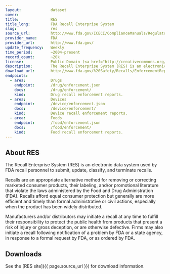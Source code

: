 ```yaml
---
layout:             dataset
cover:              
title:              RES
title_long:         FDA Recall Enterprise System
slug:               res
source_url:         http://www.fda.gov/ICECI/ComplianceManuals/RegulatoryProceduresManual/ucm177308.htm
provider_name:      FDA
provider_url:       http://www.fda.gov/
update_frequency:   Weekly
time_period:        ~2004-present
record_count:       ~20k
license:            Public Domain (<a href="http://creativecommons.org/publicdomain/zero/1.0/">CC0</a>)
description:        The Recall Enterprise System (RES) is an electronic data system used by FDA recall personnel to submit, update, classify, and terminate recalls.
download_url:       http://www.fda.gov/%20Safety/Recalls/EnforcementReports/default.htm
endpoints:
  - area:           Drugs
    endpoint:       /drug/enforcement.json
    docs:           /drug/enforcement/
    kind:           Drug recall enforcement reports.
  - area:           Devices
    endpoint:       /device/enforcement.json
    docs:           /device/enforcement/
    kind:           Device recall enforcement reports.
  - area:           Foods
    endpoint:       /food/enforcement.json
    docs:           /food/enforcement/
    kind:           Food recall enforcement reports.
---
```


## About RES

The Recall Enterprise System (RES) is an electronic data system used by FDA recall personnel to submit, update, classify, and terminate recalls.

Recalls are an appropriate alternative method for removing or correcting marketed consumer products, their labeling, and/or promotional literature that violate the laws administered by the Food and Drug Administration (FDA). Recalls afford equal consumer protection but generally are more efficient and timely than formal administrative or civil actions, especially when the product has been widely distributed.

Manufacturers and/or distributors may initiate a recall at any time to fulfill their responsibility to protect the public health from products that present a risk of injury or gross deception, or are otherwise defective. Firms may also initiate a recall following notification of a problem by FDA or a state agency, in response to a formal request by FDA, or as ordered by FDA.

## Downloads

See the [RES site]({{ page.source_url }}) for download information.
